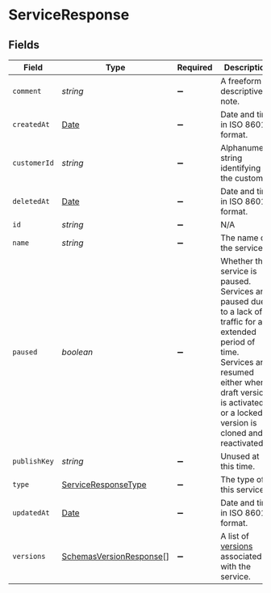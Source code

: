 # ServiceResponse


## Fields

| Field                                                                                                                                                                                                                    | Type                                                                                                                                                                                                                     | Required                                                                                                                                                                                                                 | Description                                                                                                                                                                                                              | Example                                                                                                                                                                                                                  |
| ------------------------------------------------------------------------------------------------------------------------------------------------------------------------------------------------------------------------ | ------------------------------------------------------------------------------------------------------------------------------------------------------------------------------------------------------------------------ | ------------------------------------------------------------------------------------------------------------------------------------------------------------------------------------------------------------------------ | ------------------------------------------------------------------------------------------------------------------------------------------------------------------------------------------------------------------------ | ------------------------------------------------------------------------------------------------------------------------------------------------------------------------------------------------------------------------ |
| `comment`                                                                                                                                                                                                                | *string*                                                                                                                                                                                                                 | :heavy_minus_sign:                                                                                                                                                                                                       | A freeform descriptive note.                                                                                                                                                                                             |                                                                                                                                                                                                                          |
| `createdAt`                                                                                                                                                                                                              | [Date](https://developer.mozilla.org/en-US/docs/Web/JavaScript/Reference/Global_Objects/Date)                                                                                                                            | :heavy_minus_sign:                                                                                                                                                                                                       | Date and time in ISO 8601 format.                                                                                                                                                                                        | 2020-04-09T18:14:30Z                                                                                                                                                                                                     |
| `customerId`                                                                                                                                                                                                             | *string*                                                                                                                                                                                                                 | :heavy_minus_sign:                                                                                                                                                                                                       | Alphanumeric string identifying the customer.                                                                                                                                                                            | x4xCwxxJxGCx123Rx5xTx                                                                                                                                                                                                    |
| `deletedAt`                                                                                                                                                                                                              | [Date](https://developer.mozilla.org/en-US/docs/Web/JavaScript/Reference/Global_Objects/Date)                                                                                                                            | :heavy_minus_sign:                                                                                                                                                                                                       | Date and time in ISO 8601 format.                                                                                                                                                                                        | 2020-04-09T18:14:30Z                                                                                                                                                                                                     |
| `id`                                                                                                                                                                                                                     | *string*                                                                                                                                                                                                                 | :heavy_minus_sign:                                                                                                                                                                                                       | N/A                                                                                                                                                                                                                      | SU1Z0isxPaozGVKXdv0eY                                                                                                                                                                                                    |
| `name`                                                                                                                                                                                                                   | *string*                                                                                                                                                                                                                 | :heavy_minus_sign:                                                                                                                                                                                                       | The name of the service.                                                                                                                                                                                                 | test-service                                                                                                                                                                                                             |
| `paused`                                                                                                                                                                                                                 | *boolean*                                                                                                                                                                                                                | :heavy_minus_sign:                                                                                                                                                                                                       | Whether the service is paused. Services are paused due to a lack of traffic for an extended period of time. Services are resumed either when a draft version is activated or a locked version is cloned and reactivated. |                                                                                                                                                                                                                          |
| `publishKey`                                                                                                                                                                                                             | *string*                                                                                                                                                                                                                 | :heavy_minus_sign:                                                                                                                                                                                                       | Unused at this time.                                                                                                                                                                                                     |                                                                                                                                                                                                                          |
| `type`                                                                                                                                                                                                                   | [ServiceResponseType](../../models/shared/serviceresponsetype.md)                                                                                                                                                        | :heavy_minus_sign:                                                                                                                                                                                                       | The type of this service.                                                                                                                                                                                                |                                                                                                                                                                                                                          |
| `updatedAt`                                                                                                                                                                                                              | [Date](https://developer.mozilla.org/en-US/docs/Web/JavaScript/Reference/Global_Objects/Date)                                                                                                                            | :heavy_minus_sign:                                                                                                                                                                                                       | Date and time in ISO 8601 format.                                                                                                                                                                                        | 2020-04-09T18:14:30Z                                                                                                                                                                                                     |
| `versions`                                                                                                                                                                                                               | [SchemasVersionResponse](../../models/shared/schemasversionresponse.md)[]                                                                                                                                                | :heavy_minus_sign:                                                                                                                                                                                                       | A list of [versions](/reference/api/services/version/) associated with the service.                                                                                                                                      |                                                                                                                                                                                                                          |